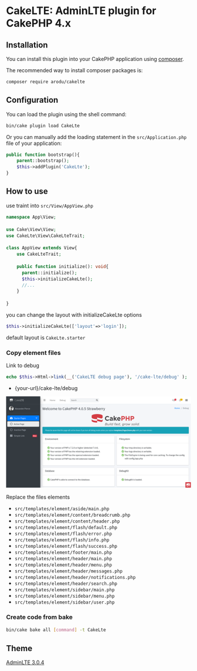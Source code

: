# CakeLTE: AdminLTE plugin for CakePHP 4.x

## Installation

You can install this plugin into your CakePHP application using [composer](https://getcomposer.org).

The recommended way to install composer packages is:
```bash
composer require arodu/cakelte
```

## Configuration

You can load the plugin using the shell command:

```bash
bin/cake plugin load CakeLte
```

Or you can manually add the loading statement in the `src/Application.php` file of your application:

```php
public function bootstrap(){
    parent::bootstrap();
    $this->addPlugin('CakeLte');
}
```

## How to use

use traint into `src/View/AppView.php`
```php
namespace App\View;

use Cake\View\View;
use CakeLte\View\CakeLteTrait;

class AppView extends View{
    use CakeLteTrait;

    public function initialize(): void{
      parent::initialize();
      $this->initializeCakeLte();
      //...
    }

}
```

you can change the layout with initializeCakeLte options
```php
$this->initializeCakeLte(['layout'=>'login']);
```
default layout is `CakeLte.starter`

### Copy element files
Link to debug
```php
echo $this->Html->link(__('CakeLTE debug page'), '/cake-lte/debug' );
```

* {your-url}/cake-lte/debug

![Page Debug](docs/page-debug.png)

Replace the files elements
* `src/templates/element/aside/main.php`
* `src/templates/element/content/breadcrumb.php`
* `src/templates/element/content/header.php`
* `src/templates/element/flash/default.php`
* `src/templates/element/flash/error.php`
* `src/templates/element/flash/info.php`
* `src/templates/element/flash/success.php`
* `src/templates/element/footer/main.php`
* `src/templates/element/header/main.php`
* `src/templates/element/header/menu.php`
* `src/templates/element/header/messages.php`
* `src/templates/element/header/notifications.php`
* `src/templates/element/header/search.php`
* `src/templates/element/sidebar/main.php`
* `src/templates/element/sidebar/menu.php`
* `src/templates/element/sidebar/user.php`

### Create code from bake
```bash
bin/cake bake all [command] -t CakeLte
```

## Theme
[AdminLTE 3.0.4](https://adminlte.io/)
